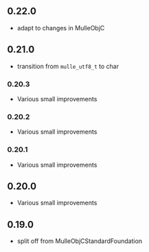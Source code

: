 ## 0.22.0


* adapt to changes in MulleObjC


## 0.21.0

* transition from `mulle_utf8_t` to char


### 0.20.3

* Various small improvements

### 0.20.2

* Various small improvements

### 0.20.1

* Various small improvements

## 0.20.0

* Various small improvements


## 0.19.0

* split off from MulleObjCStandardFoundation
